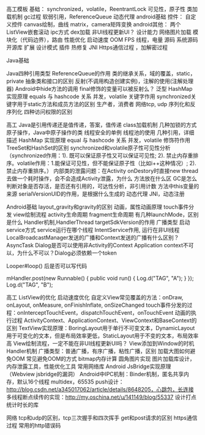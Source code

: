 高工模板
基础：
    synchronized，volatile，ReentrantLock
    可见性，原子性
    类加载机制
    gc过程
    软弱引用，ReferenceQueue
    动态代理
android基础
控件：
    自定义控件
    canvas绘制，曲线
    matrix，camera矩阵变换
android其他：
    两个ListView嵌套滚动
    ipc方式
    dex加载
    非UI线程更新UI？
设计能力
    网络图片加载
    模块化（代码边界），路由
性能优化
    启动速度
    OOM
    FPS
    线程，电量
源码
    系统源码
    开源库
扩展
    设计模式
    插件
    热修复
    JNI
    Https通信过程 ，加解密过程

Java基础

Java四种引用类型
ReferenceQueue的作用
类的继承关系，域的覆盖，static，private
抽象类和接口的区别
反射(不调用构造创建实例)，注解的使用(注解处理器)
Android中hide方法的调用
final修饰的变量可以被反射么？
泛型
HashMap 实现原理
equals 与 hashcode 关系
并发，volatile 关键字作用
synchronized关键字用于static方法和成员方法的区别
生产者，消费者
网络tcp, udp
序列化和反序列化
四种访问权限的区别

高工
Java是引用传递还是值传递，答案，值传递
class加载机制
几种加锁的方式
原子操作，Java中原子操作的类
线程安全的单例
线程池的使用
几种引用，详细描述
HashMap 实现原理
equal 与 hashcode 关系
并发，volatile 修饰符作用
TreeSet和HashSet的区别
synchronized和volatile原子性可见性分析（synchronized作用：1). 既可以保证原子性又可以保证可见性; 2). 禁止内存重排序。volatile作用：1.能保证可见性，但不能保证原子性（比如i++这种情况）; 2). 禁止内存重排序。）
内部类的泄露问题：在Activity onDestory时直接new thread去做一个耗时操作，会不会造成Activity泄露，为什么
方法放在什么区
GC是怎么判断对象是否存活，是否还有引用的，可达性分析，非引用计数
方法中this变量的来源
serialVersionUID的作用，是根据什么生成的
动态代理
JNI，动态注册

Android基础
layout_gravity和gravity的区别
动画，属性动画原理
touch事件分发
view绘制流程
activity生命周期
fragment生命周期
有几种launchMode，区别是什么
Handler机制,HandlerThread
targetSdkVersion的作用
广播类型
启动service方式
service运行在哪个线程
IntentService作用, 运行在非UI线程
LocalBroadcastManager发送的广播和Context发送的广播有什么区别？
AsyncTask
Dialog是否可以使用非Activity的Context  Application context不可以，为什么不可以？Dialog必须依赖一个token

Looper#loop() 后是否可以写代码

mHandler.post(new Runnable() {
    public void run() {
        Log.d("TAG", "A");
    }
});
Log.d("TAG", "B");

高工
ListView的优化
启动速度优化
自定义View常见覆盖的方法：onDraw, onLayout, onMeasure, onFinishInflate, onSizeChanged
touch事件分发的过程：onInterceptTouchEvent，dispatchTouchEvent，onTouchEvent
动画的执行过程
ActivityContext、ApplicationContext、ViewContext和BaseContext的区别
TextView实现原理：BoringLayout用于单行不可变文本，DynamicLayout用于可变化的文本，但是布局效率更低，StaticLayout用于不变的文本，布局效率高
View绘制流程，一定不能在非UI线程更新UI吗？
View添加到Window的时机
Handler机制
广播类型：普通广播，有序广播，粘性广播，区别
加载大图如何避免OOM
常见避免OOM的方式
bitmap内存计算
圆角图片实现 
图片加载库设计，内存泄露工具，性能优化工具
常用网络库
Android JsBridge实现原理（Webview jsbridge的漏洞）
Android中IPC机制：Binder机制，匿名共享内存，默认16个线程
multidex，65535
push设计：http://blog.csdn.net/a345017062/article/details/8648205，心跳包，长连接
多线程断点续传的实现：http://my.oschina.net/u/141149/blog/55337
设计打点统计时长的库

网络
tcp和udp的区别，tcp三次握手和四次挥手
get和post请求的区别
https通信过程
常用的http错误码